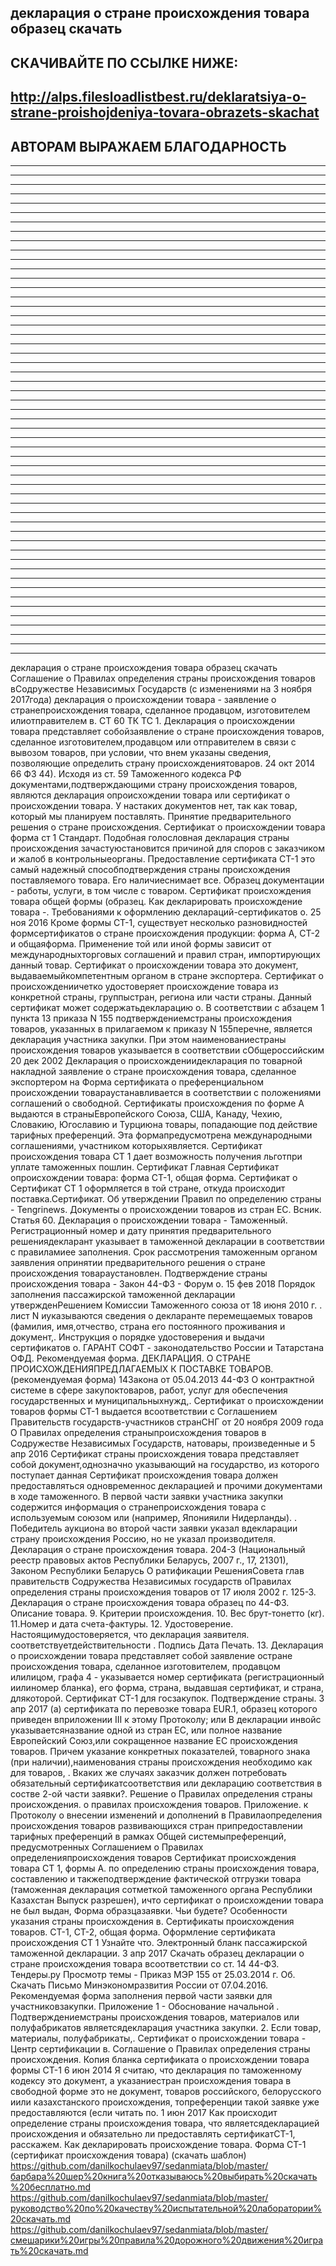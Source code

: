 декларация о стране происхождения товара образец скачать
--------------------------------------------------
СКАЧИВАЙТЕ ПО ССЫЛКЕ НИЖЕ:
--------------------------------------------------
http://alps.filesloadlistbest.ru/deklaratsiya-o-strane-proishojdeniya-tovara-obrazets-skachat
--------------------------------------------------
АВТОРАМ ВЫРАЖАЕМ БЛАГОДАРНОСТЬ
--------------------------------------------------
--------------------------------------------------
--------------------------------------------------
--------------------------------------------------
--------------------------------------------------
--------------------------------------------------
--------------------------------------------------
--------------------------------------------------
--------------------------------------------------
--------------------------------------------------
--------------------------------------------------
--------------------------------------------------
--------------------------------------------------
--------------------------------------------------
--------------------------------------------------
--------------------------------------------------
--------------------------------------------------
--------------------------------------------------
--------------------------------------------------
--------------------------------------------------
--------------------------------------------------
--------------------------------------------------
--------------------------------------------------
--------------------------------------------------
--------------------------------------------------
--------------------------------------------------
--------------------------------------------------
--------------------------------------------------
--------------------------------------------------
--------------------------------------------------
--------------------------------------------------
--------------------------------------------------
--------------------------------------------------
--------------------------------------------------
--------------------------------------------------
--------------------------------------------------
--------------------------------------------------
--------------------------------------------------
--------------------------------------------------
--------------------------------------------------
--------------------------------------------------
--------------------------------------------------
--------------------------------------------------
--------------------------------------------------
--------------------------------------------------
--------------------------------------------------
--------------------------------------------------
--------------------------------------------------
--------------------------------------------------
--------------------------------------------------
--------------------------------------------------
--------------------------------------------------
--------------------------------------------------
--------------------------------------------------
декларация о стране происхождения товара образец скачать Соглашение о Правилах определения страны происхождения товаров вСодружестве Независимых Государств (с изменениями на 3 ноября 2017года)  декларация о происхождении товара - заявление о странепроисхождения товара, сделанное продавцом, изготовителем илиотправителем в. СТ 60 ТК ТС 1. Декларация о происхождении товара представляет собойзаявление о стране происхождения товаров, сделанное изготовителем,продавцом или отправителем в связи с вывозом товаров, при условии, что внем указаны сведения, позволяющие определить страну происхождениятоваров. 24 окт 2014  66 ФЗ  44). Исходя из ст. 59 Таможенного кодекса РФ документами,подтверждающими страну происхождения товаров, являются декларация опроисхождении товара или сертификат о происхождении товара. У настаких документов нет, так как товар, который мы планируем поставлять. Принятие предварительного решения о стране происхождения. Сертификат о происхождении товара форма ст 1  Стандарт. Подобная голословная декларация страны происхождения зачастуюстановится причиной для споров с заказчиком и жалоб в контрольныеорганы. Предоставление сертификата СТ-1  это самый надежный способподтверждения страны происхождения поставляемого товара. Его наличиеснимает все. Образец документации - работы, услуги, в том числе с товаром. Сертификат происхождения товара общей формы (образец. Как декларировать происхождение товара -. Требованиями к оформлению деклараций-сертификатов о. 25 ноя 2016  Кроме формы СТ-1, существует несколько разновидностей формсертификатов о стране происхождения продукции: форма А, СТ-2 и общаяформа. Применение той или иной формы зависит от международныхторговых соглашений и правил стран, импортирующих данный товар. Сертификат о происхождении товара  это документ, выдаваемыйкомпетентным органом в стране экспортера. Сертификат о происхождениичетко удостоверяет происхождение товара из конкретной страны, группыстран, региона или части страны. Данный сертификат может содержатьдекларацию о. В соответствии с абзацем 1 пункта 13 приказа N 155 подтверждениемстраны происхождения товаров, указанных в прилагаемом к приказу N 155перечне, является декларация участника закупки. При этом наименованиестраны происхождения товаров указывается в соответствии сОбщероссийским
20 дек 2002  Декларация о происхождениидекларация по товарной накладной заявление о стране происхождения товара, сделанное экспортером на Форма сертификата о преференциальном происхождении товараустанавливается в соответствии с положениями соглашений о свободной. Сертификаты происхождения по форме А  выдаются в страныЕвропейского Союза, США, Канаду, Чехию, Словакию, Югославию и Турциюна товары, попадающие под действие тарифных преференций. Эта формапредусмотрена международными соглашениями, участником которыхявляется. Сертификат происхождения товара СТ 1 дает возможность получения льготпри уплате таможенных пошлин. Сертификат  Главная  Сертификат опроисхождении товара: форма СТ-1, общая форма. Сертификат о Сертификат СТ 1 оформляется в той стране, откуда происходит поставка.Сертификат. Об утверждении Правил по определению страны  - Tengrinews. Документы о происхождении товаров из стран ЕС. Всник. Статья 60. Декларация о происхождении товара - Таможенный. Регистрационный номер и дату принятия предварительного решениядекларант указывает в таможенной декларации в соответствии с правиламиее заполнения.  Срок рассмотрения таможенным органом заявления опринятии предварительного решения о стране происхождения товараустановлен. Подтверждение страны происхождения товара - Закон 44-ФЗ - Форум о. 15 фев 2018  Порядок заполнения пассажирской таможенной декларации утвержденРешением Комиссии Таможенного союза от 18 июня 2010 г. . лист N  иуказываются сведения о декларанте перемещаемых товаров (фамилия, имя,отчество, страна его постоянного проживания и документ,. Инструкция о порядке удостоверения и выдачи сертификатов о. ГАРАНТ СОФТ - законодательство России и Татарстана  ОФД. Рекомендуемая форма. ДЕКЛАРАЦИЯ. О СТРАНЕ ПРОИСХОЖДЕНИЯПРЕДЛАГАЕМЫХ К ПОСТАВКЕ ТОВАРОВ. (рекомендуемая форма)  14Закона от 05.04.2013  44-ФЗ О контрактной системе в сфере закупоктоваров, работ, услуг для обеспечения государственных и муниципальныхнужд,. Сертификат о происхождении товаров формы СТ-1 выдается всоответствии с Соглашением Правительств государств-участников странСНГ от 20 ноября 2009 года О Правилах определения страныпроисхождения товаров в Содружестве Независимых Государств, натовары, произведенные и
5 апр 2016  Сертификат страны происхождения товара представляет собой документ,однозначно указывающий на государство, из которого поступает данная Сертификат происхождения товара должен предоставляться одновременнос декларацией и прочими документами в ходе таможенного. В первой части заявки участника закупки содержится информация о странепроисхождения товара с используемым союзом или (например, Японияили Нидерланды). . Победитель аукциона во второй части заявки указал вдекларации страну происхождения  Россию, но не указал производителя. Декларация о стране происхождения товара. 204-З (Национальный реестр правовых актов Республики Беларусь, 2007 г.,  17, 21301), Законом Республики Беларусь О ратификации РешенияСовета глав правительств Содружества Независимых государств оПравилах определения страны происхождения товаров от 17 июля 2002 г. 125-З. Декларация о стране происхождения товара образец по 44-ФЗ. Описание товара. 9. Критерии происхождения. 10. Вес брут-тонетто (кг). 11.Номер и дата счета-фактуры. 12. Удостоверение. Настоящимудостоверяется, что декларация заявителя. соответствуетдействительности . Подпись Дата Печать. 13. Декларация о происхождении товара представляет собой заявление остране происхождения товара, сделанное изготовителем, продавцом илилицом,  графа 4 - указывается номер сертификата (регистрационный иилиномер бланка), его форма, страна, выдавшая сертификат, и страна, длякоторой. Сертификат СТ-1 для госзакупок. Подтверждение страны. 3 апр 2017  (a) сертификата по перевозке товара EUR.1, образец которого приведен вприложении III к этому Протоколу; или  В декларации инвойс указываетсяназвание одной из стран ЕС, или полное название Европейский Союз,или сокращенное название ЕС происхождения товаров. Причем указание конкретных показателей, товарного знака (при наличии),наименования страны происхождения необходимо как для товаров, . Вкаких же случаях заказчик должен потребовать обязательный сертификатсоответствия или декларацию соответствия в состве 2-ой части заявки?. Решение о Правилах определения страны происхождения. о правилах происхождения товаров. Приложение. к Протоколу о внесении изменений и дополнений в Правилаопределения происхождения товаров развивающихся стран припредоставлении тарифных преференций в рамках Общей системыпреференций, предусмотренных Соглашением о Правилах определенияпроисхождения товаров
Сертификат происхождения товара СТ 1, формы А. по определению страны происхождения товара, составлению и  такжеподтверждение фактической отгрузки товара (таможенная декларация сотметкой таможенного органа Республики Казахстан Выпуск разрешен), ичто сертификат о происхождении товара не был выдан,  Форма образцазаявки. Чьи будете? Особенности указания страны происхождения в. Сертификаты происхождения товаров. СТ-1, СТ-2, общая форма. Оформление сертификата происхождения СТ 1  Узнайте что. Электронный бланк пассажирской таможенной декларации. 3 апр 2017  Скачать образец декларации о стране происхождения товара всоответствии со ст. 14 44-ФЗ. Тендеры.ру Просмотр темы - Приказ МЭР 155 от 25.03.2014 г. Об. Скачать Письмо Минэкономразвития России от 07.04.2016. Рекомендуемая форма заполнения первой части заявки для участниковзакупки. Приложение  1 - Обоснование начальной . Подтверждениемстраны происхождения товаров, материалов или полуфабрикатов являетсядекларация участника закупки. 2. Если товар, материалы, полуфабрикаты,. Сертификат о происхождении товара - Центр сертификации в. Соглашение о Правилах определения страны происхождения. Копия бланка сертификата о происхождении товара формы СТ-1
6 июн 2014  Я считаю, что декларация по таможенному кодексу это документ, а указаниестран происхождения товара в свободной форме это не документ, товаров российского, белорусского иили казахстанского происхождения, топреференции такой заявке уже предоставляются (если читать по. 1 июн 2017  Как происходит определение страны происхождения товара, что являетсядекларацией происхождения и обязательно ли предоставлять сертификатСТ-1, расскажем.  Как декларировать происхождение товара. Форма СТ-1 (сертификат происхождения товара) (cкачать шаблон)
https://github.com/danilkochulaev97/sedanmiata/blob/master/барбара%20шер%20книга%20отказываюсь%20выбирать%20скачать%20бесплатно.md
https://github.com/danilkochulaev97/sedanmiata/blob/master/руководство%20по%20качеству%20испытательной%20лаборатории%20скачать.md
https://github.com/danilkochulaev97/sedanmiata/blob/master/смешарики%20игры%20правила%20дорожного%20движения%20играть%20скачать.md